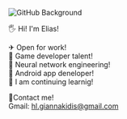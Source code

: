 ![GitHub Background](https://user-images.githubusercontent.com/58752838/103464019-6fda8a80-4d39-11eb-926f-fd2bcc095b48.png)

🖐 Hi! I'm Elias!   
        
✈  Open for work!   
🎲 Game developer talent!   
🧬 Neural network engineering!    
🔋  Android app deneloper!       
📖 I am continuing learnig!   
    
🙂Contact me!     
Gmail: hl.giannakidis@gmail.com
